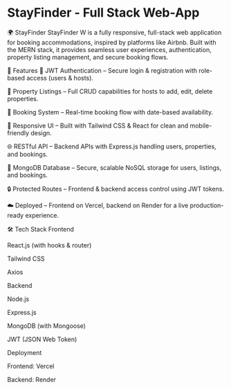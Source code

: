 # StayFinder - Full Stack Web-App

🌍 StayFinder
StayFinder W is a fully responsive, full-stack web application for booking accommodations, inspired by platforms like Airbnb. Built with the MERN stack, it provides seamless user experiences, authentication, property listing management, and secure booking flows.


🚀 Features
🔐 JWT Authentication – Secure login & registration with role-based access (users & hosts).

🏡 Property Listings – Full CRUD capabilities for hosts to add, edit, delete properties.

📅 Booking System – Real-time booking flow with date-based availability.

🎨 Responsive UI – Built with Tailwind CSS & React for clean and mobile-friendly design.

🌐 RESTful API – Backend APIs with Express.js handling users, properties, and bookings.

🧾 MongoDB Database – Secure, scalable NoSQL storage for users, listings, and bookings.

🔒 Protected Routes – Frontend & backend access control using JWT tokens.

☁️ Deployed – Frontend on Vercel, backend on Render for a live production-ready experience.

🛠 Tech Stack
Frontend

React.js (with hooks & router)

Tailwind CSS

Axios

Backend

Node.js

Express.js

MongoDB (with Mongoose)

JWT (JSON Web Token)

Deployment

Frontend: Vercel

Backend: Render


